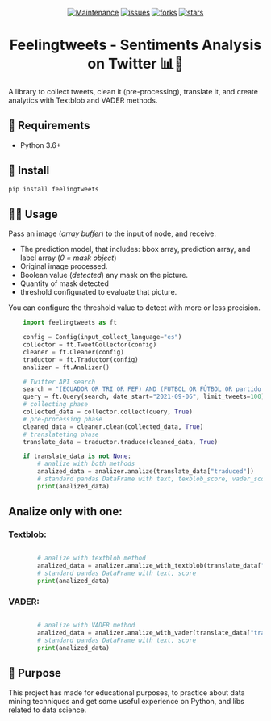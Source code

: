 <section align="center">

[![Maintenance](https://img.shields.io/badge/make%20with-love%20%E2%99%A5-red?style=for-the-badge)]() [![issues](https://img.shields.io/github/issues/dev-willcode/feelingtweets?style=for-the-badge)](https://github.com/dev-willcode/feelingtweets/issues) [![forks](https://img.shields.io/github/forks/dev-willcode/feelingtweets?style=for-the-badge)](https://github.com/dev-willcode/feelingtweets/network) [![stars](https://img.shields.io/github/stars/dev-willcode/feelingtweets?style=for-the-badge)](https://github.com/dev-willcode/feelingtweets/stargazers)

</section>
<h1 align="center">
  Feelingtweets - Sentiments Analysis on Twitter 📊📳
</h1>

A library to collect tweets, clean it (pre-processing), translate it, and create analytics with Textblob and VADER methods.

## 🚧 Requirements

- Python 3.6+

## 🔧 Install

```bash
pip install feelingtweets
```

## 👷‍♀️ Usage

Pass an image (_array buffer_) to the input of node, and receive:

- The prediction model, that includes: bbox array, prediction array, and label array (_0 = mask object_)
- Original image processed.
- Boolean value (_detected_) any mask on the picture.
- Quantity of mask detected
- threshold configurated to evaluate that picture.

You can configure the threshold value to detect with more or less precision.

```py
    import feelingtweets as ft

    config = Config(input_collect_language="es")
    collector = ft.TweetCollector(config)
    cleaner = ft.Cleaner(config)
    traductor = ft.Traductor(config)
    analizer = ft.Analizer()

    # Twitter API search
    search = "(ECUADOR OR TRI OR FEF) AND (FUTBOL OR FÚTBOL OR partido OR selección OR seleccion OR copa OR mundial)"
    query = ft.Query(search, date_start="2021-09-06", limit_tweets=100)
    # collecting phase
    collected_data = collector.collect(query, True)
    # pre-processing phase
    cleaned_data = cleaner.clean(collected_data, True)
    # translateting phase
    translate_data = traductor.traduce(cleaned_data, True)

    if translate_data is not None:
        # analize with both methods
        analized_data = analizer.analize(translate_data["traduced"])
        # standard pandas DataFrame with text, texblob_score, vader_score
        print(analized_data)
```

## Analize only with one:

### Textblob:

```py

        # analize with textblob method
        analized_data = analizer.analize_with_textblob(translate_data["traduced"])
        # standard pandas DataFrame with text, score
        print(analized_data)
```

### VADER:

```py

        # analize with VADER method
        analized_data = analizer.analize_with_vader(translate_data["traduced"])
        # standard pandas DataFrame with text, score
        print(analized_data)
```

## 🎯 Purpose

This project has made for educational purposes, to practice about data mining techniques and get some useful experience on Python, and libs related to data science.
